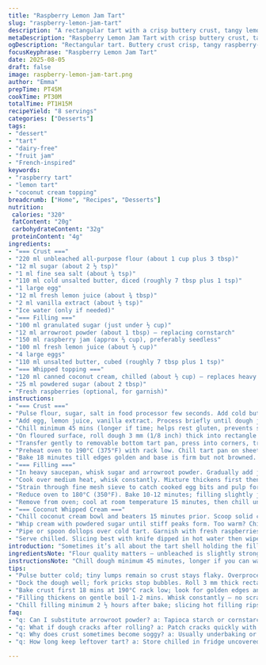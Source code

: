 ```yaml
---
title: "Raspberry Lemon Jam Tart"
slug: "raspberry-lemon-jam-tart"
description: "A rectangular tart with a crisp buttery crust, tangy lemon-raspberry filling thickened with potato starch, topped with whipped coconut cream and fresh berries. A twist on classic lemon-raspberry. Uses arrowroot and coconut cream instead of corn starch and dairy, perfect for a dairy-free variation and a silkier texture. Balances sweet and tart with a firm yet tender crust. Cooling and resting times adjusted slightly for better set and slice. Builds on lessons learned about avoiding soggy bottoms by chilling dough longer."
metaDescription: "Raspberry Lemon Jam Tart with crisp buttery crust, tangy jam-lemon filling thickened with arrowroot, topped with whipped coconut cream and fresh raspberries."
ogDescription: "Rectangular tart. Buttery crust crisp, tangy raspberry-lemon filling, thickened arrowroot style. Coconut cream topping. Chill times and textures nailed down."
focusKeyphrase: "Raspberry Lemon Jam Tart"
date: 2025-08-05
draft: false
image: raspberry-lemon-jam-tart.png
author: "Emma"
prepTime: PT45M
cookTime: PT30M
totalTime: PT1H15M
recipeYield: "8 servings"
categories: ["Desserts"]
tags:
- "dessert"
- "tart"
- "dairy-free"
- "fruit jam"
- "French-inspired"
keywords:
- "raspberry tart"
- "lemon tart"
- "coconut cream topping"
breadcrumb: ["Home", "Recipes", "Desserts"]
nutrition: 
 calories: "320"
 fatContent: "20g"
 carbohydrateContent: "32g"
 proteinContent: "4g"
ingredients:
- "=== Crust ==="
- "220 ml unbleached all-purpose flour (about 1 cup plus 3 tbsp)"
- "12 ml sugar (about 2 ½ tsp)"
- "1 ml fine sea salt (about ¼ tsp)"
- "110 ml cold unsalted butter, diced (roughly 7 tbsp plus 1 tsp)"
- "1 large egg"
- "12 ml fresh lemon juice (about ¾ tbsp)"
- "2 ml vanilla extract (about ½ tsp)"
- "Ice water (only if needed)"
- "=== Filling ==="
- "100 ml granulated sugar (just under ½ cup)"
- "12 ml arrowroot powder (about 1 tbsp) — replacing cornstarch"
- "150 ml raspberry jam (approx ⅔ cup), preferably seedless"
- "100 ml fresh lemon juice (about ⅓ cup)"
- "4 large eggs"
- "110 ml unsalted butter, cubed (roughly 7 tbsp plus 1 tsp)"
- "=== Whipped topping ==="
- "120 ml canned coconut cream, chilled (about ½ cup) — replaces heavy cream"
- "25 ml powdered sugar (about 2 tbsp)"
- "Fresh raspberries (optional, for garnish)"
instructions:
- "=== Crust ==="
- "Pulse flour, sugar, salt in food processor few seconds. Add cold butter cubes; pulse until butter pieces resemble peas. Overmixing warms butter, tough crust; stop when small lumps visible."
- "Add egg, lemon juice, vanilla extract. Process briefly until dough just clumps. If dough dry, add ice water teaspoon by teaspoon; sticky dough bad news. Form dough quickly into rectangle, wrap in plastic."
- "Chill minimum 45 mins (longer if time; helps rest gluten, prevents shrinkage)."
- "On floured surface, roll dough 3 mm (1/8 inch) thick into rectangle 34 x 11 cm (about 13 ½ x 4 ½ inches). Use rimmed pan to get shape right. Patch cracks with fingers."
- "Transfer gently to removable bottom tart pan, press into corners, trim edges clean. Dock base with fork all over; stops bubbling and warping."
- "Preheat oven to 190°C (375°F) with rack low. Chill tart pan on sheet while oven warms; cold dough + hot oven = good snap."
- "Bake 18 minutes till edges golden and base is firm but not browned. If bubbling at center, prick again with fork. Let cool slightly before filling."
- "=== Filling ==="
- "In heavy saucepan, whisk sugar and arrowroot powder. Gradually add jam, lemon juice, eggs, butter cubes."
- "Cook over medium heat, whisk constantly. Mixture thickens first then looks glossy. Boil gently 1-2 min until sauce coats back of spoon; thick but pourable."
- "Strain through fine mesh sieve to catch cooked egg bits and pulp for silky texture. Pour into baked crust evenly."
- "Reduce oven to 180°C (350°F). Bake 10-12 minutes; filling slightly jiggles but is nearly set around edges."
- "Remove from oven; cool at room temperature 15 minutes, then chill uncovered at least 2 ½ hours or overnight to firm completely."
- "=== Coconut Whipped Cream ==="
- "Chill coconut cream bowl and beaters 15 minutes prior. Scoop solid cream, discard liquid or save for smoothies."
- "Whip cream with powdered sugar until stiff peaks form. Too warm? Chill and retry."
- "Pipe or spoon dollops over cold tart. Garnish with fresh raspberries for tart bursts and pop of color."
- "Serve chilled. Slicing best with knife dipped in hot water then wiped dry for clean cuts."
introduction: "Sometimes it’s all about the tart shell holding the filling firm but tender. Cold butter chunks, quick pulses, no mushy crust — that’s how I start. Lemon and raspberry go together like old friends; add a bit of natural jam instead of fresh berries inside for that easy set and full flavor punch. Arrowroot powder swapped in, better mouthfeel than cornstarch, fewer fancy ingredients but cleaner taste. Coconut cream for topping adds that airy richness without dairy’s heaviness. Watching colors change in the oven shows you when crust is spot on. Chill dough and filling properly — never skip. Learned this patching cracks and poking holes early pays off over soggy disaster. Sweet and sour balance keeps the palate interested, not slapped in the face by overpowering tang or sickly sweet. When you pipe chilled cream and scatter fresh raspberries, that’s when it smells like summer."
ingredientsNote: "Flour quality matters — unbleached is slightly stronger, gives better structure. Butter must be cold, right out of fridge, chopped just enough to leave pea-sized lumps. If dough feels crumbly, add ice water bit by bit, no more. Egg adds richness and helps bind; lemon juice brightens crust from inside. On filling, arrowroot powder replaces cornstarch for glossy finish and cleaner taste, easy that way. Use seedless raspberry jam to avoid gritty seeds sticking in teeth or messing texture. Butter folded last melts in elegantly, creating creamy mouthfeel. Coconut cream works after chilling hard part — never try with standard canned coconut milk unless whipped solid. Powdered sugar dissolves faster than granulated, avoids grainy texture in cream. Prepare toppings while tart chills; best to garnish just before serving or cream droops."
instructionsNote: "Chill dough minimum 45 minutes, longer if you can wait; elasticity improves, dough less prone to shrinkage during baking. Roll out on floured surface to 3 mm; too thin risks tears, too thick gives heavy crust. Dock well with fork to release steam, avoid bubbling or cracking. bake initial crust at 190°C until golden edges and firm base, about 18 minutes, adjust with color and rigidity rather than timer. For filling, constant whisking avoids scrambled eggs; as thickening begins, watch closely – thick, glossy coat is endpoint before boil. Strain removes bits that spoil smoothness. Bake filled tart at lower temp for shorter time to finish setting without overcooking. Chill after baking for several hours to fully firm; warm filling shreds when sliced. Coconut cream whipped cold, send you back to childhood sweet treats without heaviness. Use hot water dipped knife for neat slices; no ragged edges. Always cool tart completely before cream topping to avoid melting."
tips:
- "Pulse butter cold; tiny lumps remain so crust stays flaky. Overprocessing? Tough crust. Chill dough minimum 45 mins; longer if you can wait. Elasticity improves. Avoid shrinks. Ice water bit by bit only if dry. Don't add too much — sticky dough fails shape."
- "Dock the dough well; fork pricks stop bubbles. Roll 3 mm thick rectangle, sized for pan. Patch cracks fast with fingers or dough breaks open in oven. Don’t roll too thin; tears happen. Too thick? Heavy crust, dense bites, no snap. Keep edges trimmed clean."
- "Bake crust first 18 mins at 190°C rack low; look for golden edges and firm center, not brown. Bubbling? Poke again quick. Oven temp matters for crisp base. Chill tart pan while oven heats — dough cold meets hot air; crust snaps better."
- "Filling thickens on gentle boil 1-2 mins. Whisk constantly — no scrambled eggs. Glossy coat on spoon signals done. Strain filling through mesh to remove cooked egg bits and pulp. Prevents gritty texture; silky mouthfeel after baking."
- "Chill filling minimum 2 ½ hours after bake; slicing hot filling rips it apart. Coconut cream whipped cold; beaters and bowl chilled 15 mins prior prevent meltdown. Powdered sugar dissolves fast; avoid grainy clumps. Serve with raspberries added last. Slice with knife dipped in hot water, wiped dry; neat pieces."
faq:
- "q: Can I substitute arrowroot powder? a: Tapioca starch or cornstarch similar but affects texture slightly. Arrowroot gives cleaner gloss. Use cornstarch sparingly, possible cloudiness. Tapioca thickens well but less shiny. Adjust amounts a bit based on thickening power."
- "q: What if dough cracks after rolling? a: Patch cracks quickly with fingers or small dough pieces. If too dry, add ice water tiny drops before rolling. Chill dough longer next time to improve elasticity. Avoid overmixing dough; that warms butter and breaks gluten network."
- "q: Why does crust sometimes become soggy? a: Usually underbaking or filling too wet. Dock dough well to release steam. Prebake crust till firm but not browned. Chilling dough longer before rolling can help. Also chilling pan prebake limits heat loss, encourages crispness."
- "q: How long keep leftover tart? a: Store chilled in fridge uncovered or loosely covered for up to 3 days. Topping may soften after day two. Freeze sliced tart wrapped tightly; thaw slowly in fridge. Coconut cream topping better fresh; redo if stored longer."

---
```

